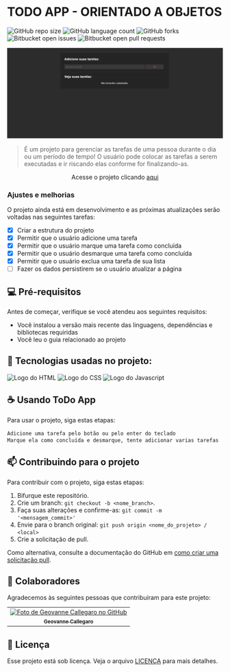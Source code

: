 # TODO APP - ORIENTADO A OBJETOS

<!---Esses são exemplos. Veja https://shields.io para outras pessoas ou para personalizar este conjunto de escudos. Você pode querer incluir dependências, status do projeto e informações de licença aqui--->

![GitHub repo size](https://img.shields.io/github/repo-size/geovannecallegaro/to-do-app-orientado-a-objetos?style=for-the-badge)
![GitHub language count](https://img.shields.io/github/languages/count/geovannecallegaro/to-do-app-orientado-a-objetos?style=for-the-badge)
![GitHub forks](https://img.shields.io/github/forks/geovannecallegaro/to-do-app-orientado-a-objetos?style=for-the-badge)
![Bitbucket open issues](https://img.shields.io/bitbucket/issues/geovannecallegaro/to-do-app-orientado-a-objetos?style=for-the-badge)
![Bitbucket open pull requests](https://img.shields.io/bitbucket/pr-raw/geovannecallegaro/to-do-app-orientado-a-objetos?style=for-the-badge)

<img src="todo-app-oop.png" alt="Imagem do Projeto">

> É um projeto para gerenciar as tarefas de uma pessoa durante o dia ou um período de tempo! O usuário pode colocar as tarefas a serem executadas e ir riscando elas conforme for finalizando-as. 

<p align="center">Acesse o projeto clicando <a href="https://geovannecallegaro.github.io/to-do-app-orientado-a-objetos/"> aqui </a></p>

### Ajustes e melhorias

O projeto ainda está em desenvolvimento e as próximas atualizações serão voltadas nas seguintes tarefas:

- [x] Criar a estrutura do projeto
- [x] Permitir que o usuário adicione uma tarefa
- [x] Permitir que o usuário marque uma tarefa como concluída
- [x] Permitir que o usuário desmarque uma tarefa como concluída
- [x] Permitir que o usuário exclua uma tarefa de sua lista
- [ ] Fazer os dados persistirem se o usuário atualizar a página

## 💻 Pré-requisitos

Antes de começar, verifique se você atendeu aos seguintes requisitos:
<!---Estes são apenas requisitos de exemplo. Adicionar, duplicar ou remover conforme necessário--->
* Você instalou a versão mais recente das linguagens, dependências e bibliotecas requiridas
* Você leu o guia relacionado ao projeto

## 🔧 Tecnologias usadas no projeto: 

<img src="https://img.shields.io/badge/HTML-239120?style=for-the-badge&logo=html5&logoColor=white" alt="Logo do HTML"></img>
<img src="https://img.shields.io/badge/CSS-239120?&style=for-the-badge&logo=css3&logoColor=white" alt="Logo do CSS"></img>
<img src="https://img.shields.io/badge/JavaScript-F7DF1E?style=for-the-badge&logo=javascript&logoColor=black" alt="Logo do Javascript"></img>


## ☕ Usando ToDo App

Para usar o projeto, siga estas etapas:

```
Adicione uma tarefa pelo botão ou pelo enter do teclado
Marque ela como concluída e desmarque, tente adicionar varias tarefas
```


## 📫 Contribuindo para o projeto
<!---Se o seu README for longo ou se você tiver algum processo ou etapas específicas que deseja que os contribuidores sigam, considere a criação de um arquivo CONTRIBUTING.md separado--->
Para contribuir com o projeto, siga estas etapas:

1. Bifurque este repositório.
2. Crie um branch: `git checkout -b <nome_branch>`.
3. Faça suas alterações e confirme-as: `git commit -m '<mensagem_commit>'`
4. Envie para o branch original: `git push origin <nome_do_projeto> / <local>`
5. Crie a solicitação de pull.

Como alternativa, consulte a documentação do GitHub em [como criar uma solicitação pull](https://help.github.com/en/github/collaborating-with-issues-and-pull-requests/creating-a-pull-request).

## 🤝 Colaboradores

Agradecemos às seguintes pessoas que contribuíram para este projeto:

<table>
  <tr>
    <td align="center">
      <a href="#">
        <img src="https://avatars.githubusercontent.com/u/89392932" width="100px;" alt="Foto de Geovanne Callegaro no GitHub"/><br>
        <sub>
          <b>Geovanne Callegaro</b>
        </sub>
      </a>
    </td>
  </tr>
</table>

## 📝 Licença

Esse projeto está sob licença. Veja o arquivo [LICENÇA](LICENSE.md) para mais detalhes.
